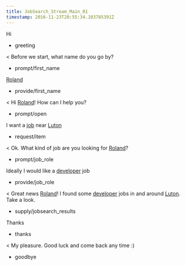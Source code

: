 ```yaml
---
title: JobSearch_Stream_Main_01
timestamp: 2016-11-23T20:55:34.103785391Z
---
```

Hi
* greeting

< Before we start, what name do you go by?
* prompt/first_name

[Roland](first_name)
* provide/first_name

< Hi [Roland](first_name)! How can I help you?
* prompt/open

I want a [job](item_type) near [Luton](location)
* request/item

< Ok. What kind of job are you looking for [Roland](first_name)?
* prompt/job_role

Ideally I would like a [developer](jobrole) job
* provide/job_role

< Great news [Roland](first_name)! I found some [developer](jobrole) jobs in and around [Luton](location). Take a look.
* supply/jobsearch_results

Thanks
* thanks

< My pleasure. Good luck and come back any time :)
* goodbye
